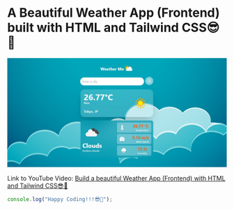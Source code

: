 # A Beautiful Weather App (Frontend) built with HTML and Tailwind CSS😎🚀

![Weather App](./wea%20lg.jpg)

Link to YouTube Video: [Build a beautiful Weather App (Frontend) with HTML and Tailwind CSS😎🚀](https://youtu.be/RaXOw9UHLJY)

```javascript
console.log("Happy Coding!!!😎🚀");
```
